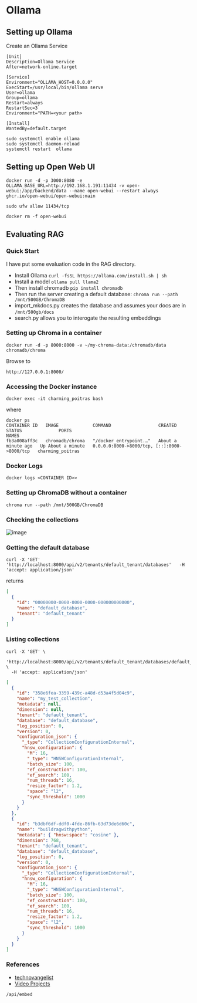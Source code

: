 # Ollama


## Setting up Ollama

Create an Ollama Service

```
[Unit]
Description=Ollama Service
After=network-online.target

[Service]
Environment="OLLAMA_HOST=0.0.0.0"
ExecStart=/usr/local/bin/ollama serve
User=ollama
Group=ollama
Restart=always
RestartSec=3
Environment="PATH=<your path>

[Install]
WantedBy=default.target
```

```
sudo systemctl enable ollama
sudo systemctl daemon-reload
systemctl restart  ollama
```


## Setting up Open Web UI

```
docker run -d -p 3000:8080 -e OLLAMA_BASE_URL=http://192.168.1.191:11434 -v open-webui:/app/backend/data --name open-webui --restart always ghcr.io/open-webui/open-webui:main
```

```
sudo ufw allow 11434/tcp
```

```
docker rm -f open-webui
```

## Evaluating RAG

### Quick Start

I have put some evaluation code in the RAG directory.

- Install Ollama `curl -fsSL https://ollama.com/install.sh | sh`
- Install a model `ollama pull llama2`
- Then install chromadb `pip install chromadb`
- Then run the server creating a default database: `chroma run --path /mnt/500GB/ChromaDB`
- import_mkdocs.py creates the database and assumes your docs are in `/mnt/500gb/docs`
- search.py allows you to interogate the resulting embeddings

### Setting up Chroma in a container

```
docker run -d -p 8000:8000 -v ~/my-chroma-data:/chromadb/data chromadb/chroma

```

Browse to

```
http://127.0.0.1:8000/
```

### Accessing the Docker instance

```
docker exec -it charming_poitras bash
```

where

```
docker ps
CONTAINER ID   IMAGE             COMMAND                  CREATED              STATUS              PORTS                                         NAMES
fb3a008aff3c   chromadb/chroma   "/docker_entrypoint.…"   About a minute ago   Up About a minute   0.0.0.0:8000->8000/tcp, [::]:8000->8000/tcp   charming_poitras

```

### Docker Logs

```
docker logs <CONTAINER ID>>
```

### Setting up ChromaDB without a container

```
chroma run --path /mnt/500GB/ChromaDB
```

### Checking the collections

![image](https://github.com/user-attachments/assets/9fdef661-d7cb-4ba5-96d5-ce76de3b365d)

### Getting the default database

```
curl -X 'GET'   'http://localhost:8000/api/v2/tenants/default_tenant/databases'   -H 'accept: application/json'
```

returns

```json
[
  {
    "id": "00000000-0000-0000-0000-000000000000",
    "name": "default_database",
    "tenant": "default_tenant"
  }
]
```

### Listing collections

```
curl -X 'GET' \
  'http://localhost:8000/api/v2/tenants/default_tenant/databases/default_database/collections' \
  -H 'accept: application/json'
```

```json
[
  {
    "id": "358e6fea-3359-439c-a48d-d53a4f5d04c9",
    "name": "my_test_collection",
    "metadata": null,
    "dimension": null,
    "tenant": "default_tenant",
    "database": "default_database",
    "log_position": 0,
    "version": 0,
    "configuration_json": {
      "_type": "CollectionConfigurationInternal",
      "hnsw_configuration": {
        "M": 16,
        "_type": "HNSWConfigurationInternal",
        "batch_size": 100,
        "ef_construction": 100,
        "ef_search": 100,
        "num_threads": 16,
        "resize_factor": 1.2,
        "space": "l2",
        "sync_threshold": 1000
      }
    }
  },
  {
    "id": "b3dbf6df-ddf0-4fde-86fb-63d73de6d60c",
    "name": "buildragwithpython",
    "metadata": { "hnsw:space": "cosine" },
    "dimension": 768,
    "tenant": "default_tenant",
    "database": "default_database",
    "log_position": 0,
    "version": 0,
    "configuration_json": {
      "_type": "CollectionConfigurationInternal",
      "hnsw_configuration": {
        "M": 16,
        "_type": "HNSWConfigurationInternal",
        "batch_size": 100,
        "ef_construction": 100,
        "ef_search": 100,
        "num_threads": 16,
        "resize_factor": 1.2,
        "space": "l2",
        "sync_threshold": 1000
      }
    }
  }
]
```

### References

- [technovangelist](https://github.com/technovangelist)
- [Video Projects](https://github.com/technovangelist/videoprojects)

```
/api/embed
```
